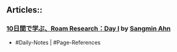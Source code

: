 ## Articles::
### [10日間で学ぶ、Roam Research：Day I](https://note.com/sangmin/n/ne6fc12571d44) by [Sangmin Ahn](Sangmin%20Ahn.md)
- #Daily-Notes | #Page-References